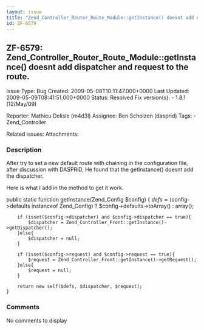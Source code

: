 ```yaml
---
layout: issue
title: "Zend_Controller_Router_Route_Module::getInstance() doesnt add dispatcher and request to the route."
id: ZF-6579
---
```


ZF-6579: Zend\_Controller\_Router\_Route\_Module::getInstance() doesnt add dispatcher and request to the route.
---------------------------------------------------------------------------------------------------------------

 Issue Type: Bug Created: 2009-05-08T10:11:47.000+0000 Last Updated: 2009-05-09T08:41:51.000+0000 Status: Resolved Fix version(s): - 1.8.1 (12/May/09)
 
 Reporter:  Mathieu Delisle (m4d3l)  Assignee:  Ben Scholzen (dasprid)  Tags: - Zend\_Controller
 
 Related issues: 
 Attachments: 
### Description

After try to set a new default route with chaining in the configuration file, after discussion with DASPRiD, He found that the getInstance() doesnt add the dispatcher.

Here is what I add in the method to get it work.

public static function getInstance(Zend\_Config $config) { $defs = ($config->defaults instanceof Zend\_Config) ? $config->defaults->toArray() : array();

 
        if (isset($config->dispatcher) and $config->dispatcher == true){
            $dispatcher = Zend_Controller_Front::getInstance()->getDispatcher();
        }else{
            $dispatcher = null;
        }
    
        if (isset($config->request) and $config->request == true){
            $request = Zend_Controller_Front::getInstance()->getRequest();
        }else{
            $request = null;
        }
    
        return new self($defs, $dispatcher, $request);
    }


 

 

### Comments

No comments to display